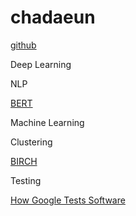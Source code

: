 # chadaeun

[github](https://github.com/chadaeun)

 Deep Learning

 NLP

[BERT](deep_learning/nlp/language_representation/bert.md)

 Machine Learning

 Clustering

[BIRCH](machine_learning/clustering/birch.md)

 Testing

[How Google Tests Software](testing/how_google_tests_software.md)
